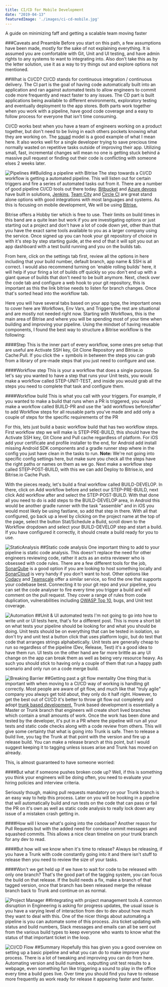 ```yaml
---
title: CI/CD for Mobile Development
date: "2019-04-13"
featuredImage: './images/ci-cd-mobile.jpg'
---
```

A guide on minimizing faff and getting a scalable team moving faster
<!-- end -->

###Caveats and Preamble
Before you start on this path, a few assumptions have been made, mostly for the sake of not explaining everything. It is assumed you are comfortable with Git, Unit and UI testing, and have admin rights to any systems to want to integrating into. Also don't take this as by the letter solution, use it as a way to try things out and explore options not mentioned.

##What is CI/CD?
CI/CD stands for continuous integration / continuous delivery. The CI part is the goal of having code automatically built into an application and ran against automated tests to allow engineers to commit code more frequently and react faster to any issues. The CD part is built applications being available to different environments, exploratory testing and eventually deployment to the app stores. Both parts work together when you work with a pipeline, have good code coverage and a easy to follow process for everyone that isn't time consuming.

CI/CD works best when you have a team of engineers working on a product together, but don't need to be living in each others pockets knowing what they are working on. The <a href="https://medium.com/productmanagement101/spotify-squad-framework-part-i-8f74bcfcd761" target="_blank">squad</a> model is a good example of what I mean here. It also works well for a single developer trying to save precious time normally wasted on repetitive tasks outside of improving their app. Utilizing small, fast, incremental changes will mean no one is getting stuck behind a massive pull request or finding out their code is conflicting with someone elses 2 weeks later.

![Pipelines](./images/pipeline.jpeg)
##Building a pipeline with Bitrise
The step towards a CI/CD workflow is getting a automated pipeline. This will listen out for certain triggers and fire a series of automated tasks out from it. There are a number of good pipeline CI/CD tools out there today. <a href="https://bitbucket.org/product/features/pipelines" target="_blank">Bitbucket</a> and <a href="https://azure.microsoft.com/en-gb/services/devops/pipelines/" target="_blank">Azure devops</a> have built in solutions, <a href="https://jenkins.io/" target="_blank">Jenkins</a>, <a href="https://www.jetbrains.com/teamcity/" target="_blank">Team City</a> and <a href="https://circleci.com/" target="_blank">Circle CI</a> are great stand alone options with good integrations with most languages and systems. As this is focusing on mobile development, We will be using <a href="https://www.bitrise.io" target="_blank">Bitrise.</a> 

Bitrise offers a Hobby tier which is free to use. Their limits on build times in this band are a quite lean but work if you are investigating options or just starting out a project and don't have a lot of code down yet, other than that you have the exact same tools available to you as a larger company using the service. Once signed up you can hook your git repository of choice in with it's step by step starting guide, at the end of that it will spit you out an app dashboard with a test build running and you on the builds tab. 

From here, click on the settings tab first, review all the options in here including that your build number, default branch, app name & SSH is all correct. I would also recommend turning on 'enable rolling builds' here, it will help if your firing a lot of builds off quickly so you don't end up with a giant queue of builds that don't need to be built anymore. Next, check over the code tab and configure a web hook to your git repository, this is important as this the link bitrise needs to listen for branch changes. Once that's sorted head into the workflow tab.

Here you will have several tabs based on your app type, the important ones to cover here are Workflows, Env Vars, and Triggers the rest are situational and are mostly not needed right now. Starting with Workflows, this is the main area of Bitrise and where you will be spending most of your time when building and improving your pipeline. Using the mindset of having reusable components, I found the best way to structure a Bitrise workflow is the following:

####Step
This is the inner part of every workflow, some ones pre setup that are useful are Activate SSH key, Git Clone Repository and Bitrise.io Cache:Pull. If you click the + symbols in between the steps you can grab from a library of pre-made steps that you just need to configure and use.

####Workflow step
This is your a workflow that does a single purpose. So let's say you wanted to have a step that runs your Unit tests, you would make a workflow called STEP-UNIT-TEST, and inside you would grab all the steps you need to complete that task and configure them.

####Workflow build
This is what you call with your triggers. For example, if you wanted to make a build that runs when a PR is triggered, you would make a workflow called BUILD-PR and use the 'add workflows before/after' to add Workflow steps for all reusable parts you've made and add only a couple of steps for the specific requirements of the PR

For this, lets just build a basic workflow build that has two workflow steps. First workflow step we will make is STEP-PRE-BUILD, this should have the Activate SSH key, Git Clone and Pull cache regardless of platform. For iOS add your certificate and profile installer to the end, for Android add install missing Android SDK components and a gradle runner step where in the config you just have clean in the tasks to run. **Note:** We're not going into specific config settings here, but make sure you check all the steps have the right paths or names on them as we go. Next make a workflow step called STEP-POST-BUILD, with this we can add Deploy to Bitrise.io, and Bitrise.io Cache Push.

With the pieces ready, let's build a final workflow called BUILD-DEVELOP. In there, click on Add workflow before and select our STEP-PRE-BUILD, next click Add workflow after and select the STEP-POST-BUILD. With that done all you need to do is add steps to the BUILD-DEVELOP area, in Android this would be another gradle runner with the task "assemble" and in iOS you would most likely be using fastlane, so add that step in there. With all that configured, go back up a level by clicking on the project name at the top of the page, select the button Stat/Schedule a Build, scroll down to the Workflow dropdown and select your BUILD-DEVELOP step and start a build. If you have configured it correctly, it should create a build ready for you to use.

![StaticAnalysis](./images/clouds.jpeg)
##Static code analysis
One important thing to add to your pipeline is static code analysis. This doesn't replace the need for other engineers reviewing code, rather it acts as an extra reviewer who is obsessed with code rules. There are a few different tools for the job, <a href="https://www.sonarqube.org/" target="_blank">SonarQube</a> is a good option if you are looking to host something locally and <a href="https://sonarcloud.io/about" target="_blank">SonarCloud</a> is very handy if you don't want to host. Other options like <a href="https://www.codacy.com/" target="_blank">Codacy</a> and <a href="https://www.cqse.eu/en/products/teamscale/landing/" target="_blank">Teamscale</a> offer a similar service, so find the one that supports your codebase best. Connecting it to your git repo and your pipeline, you can set the code analyser to fire every time you trigger a build and will comment on the pull request. They cover a range of rules from code duplication, vulnerabilities including <a href="https://www.owasp.org/index.php/Category:OWASP_Top_Ten_Project" target="_blank">OWASP Top 10</a>, bugs, and Unit test coverage.

![Automation](./images/automation.jpeg)
##Unit & UI automated tests
I'm not going to go into how to write unit or UI tests here, that's for a different post. This is more a short bit on what tests your pipeline should be looking for and what you should be doing. Unit tests should be on everything that can be tested in isolation, so don't try and unit test a button click that uses platform logic, but do test that code that arranges strings alphabetically. Unit tests are generally cheap to run so regardless of the pipeline (Dev, Release, Test) it's a good idea to have them run. UI tests on the other hand are far more brittle as any UI change on the app can break them as well as being very resource heavy. As such you should stick to having only a couple of them that run a happy path scenario and only run on a code merge build.

![Breaking Barrier](./images/breakingbarrier.jpeg)
##Getting past a git flow mentality
One thing that is important with when moving to a CI/CD way of working is handling git correctly. Most people are aware of git flow, and much like that "truly agile" company you always get told about, they only do it half right. However, to get the best out of CI/CD it's better to throw git flow out completely and adopt <a href="https://trunkbaseddevelopment.com/" target="_blank">trunk based development.</a> Trunk based development is essentially a Master or Trunk branch that engineers will create short lived branches which contain a small amounts of work. Once the work has been done and tested by the developer, it's put in a PR where the pipeline will run all your tests and static code checks along with a code review from others. This will give some certainty that what is going into Trunk is safe. Then to release a build live, you tag the Trunk at that point with the version and fire up a release build. You can make a release branch at this point, but I would suggest keeping it to tagging unless issues arise and Trunk has moved on already. 

This, is almost guaranteed to have someone worried:

####But what if someone pushes broken code up?
Well, if this is something you think your engineers will be doing often, you need to evaluate your hiring policies and interview criteria. 

Seriously though, making pull requests mandatory on your Trunk branch is an easy way to help this process. Later on you will be hooking in a pipeline that will automatically build and run tests on the code that can pass or fail the PR on it's own as well as static code analysis to really lock down any issue of a mistaken crash getting in.

####How will I know what's going into the codebase?
Another reason for Pull Requests but with the added need for concise commit messages and squashed commits. This allows a nice clean timeline on your trunk branch for any dev to read.

####But how will we know when it's time to release?
Always be releasing, if you have a Trunk with code constantly going into it and there isn't stuff to release then you need to review the size of your tasks.

####Won't we get held up if we have to wait for code to be released with only one branch?
That's the good part of the tagging system, you can focus the build on that release. If the build needs a fix, make a branch of that tagged version, once that branch has been released merge the release branch back to Trunk and continue on as normal.

![Project Manager](./images/projectmanager.jpeg)
##Integrating with project management tools
A common disruption in Engineering is asking for progress updates, the usual issue is you have a varying level of interaction from dev to dev about how much they want to deal with this. One of the nicer things about automating a pipeline is you can automate some of this process. Jira ticket updating with status and build numbers, Slack messages and emails can all be sent out from the various build types to keep everyone who wants to know what the status of that important ticket in the loop.

![CI/CD Flow](./images/flow.jpeg)
##Summary
Hopefully this has given you a good overview on setting up a basic pipeline and what you can do to make improve your process. There is a lot of tweaking and improving you can do from here. Automating version and build numbers, outputting unit test results to a webpage, even something fun like triggering a sound to play in the office every time a build goes live. Over time you should find you have to release more frequently as work ready for release it appearing faster and faster. 